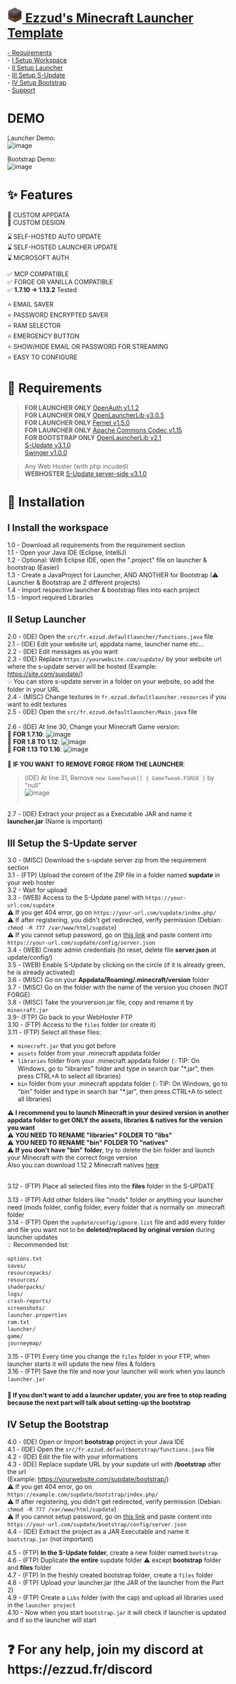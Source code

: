 <h1><a href="https://github.com/Ezzud/minecraftlauncher-template"><img src="https://github.com/Ezzud/minecraftlauncher-template/raw/main/launcher/src/fr/ezzud/defaultlauncher/resources/icon.png" width="34px" height="34px"/> Ezzud's Minecraft Launcher Template</h1>

<p>
- <a href="https://github.com/Ezzud/minecraftlauncher-template/tree/main#-requirements">Requirements</a><br />
- <a href="https://github.com/Ezzud/minecraftlauncher-template/tree/main#i-install-the-workspace">I Setup Workspace</a><br />
- <a href="https://github.com/Ezzud/minecraftlauncher-template/tree/main#ii-setup-launcher">II Setup Launcher</a><br />
- <a href="https://github.com/Ezzud/minecraftlauncher-template/tree/main#iii-setup-the-s-update-server">III Setup S-Update</a><br />
- <a href="https://github.com/Ezzud/minecraftlauncher-template/tree/main#iv-setup-the-bootstrap">IV Setup Bootstrap</a><br />
- <a href="https://github.com/Ezzud/minecraftlauncher-template/tree/main#-for-any-help-join-my-discord-at-httpsezzudfrdiscord">Support</a><br />
</p>


<h1>DEMO</h1>

Launcher Demo:<br/>
![image](https://user-images.githubusercontent.com/44119886/188251148-1d898248-5af0-4d96-801d-9c5c328ff515.png)<br/>

Bootstrap Demo:<br/>
![image](https://user-images.githubusercontent.com/44119886/188251161-403a879a-3083-4237-b76f-8f8e442f9ca1.png)<br/>


<h1>✨ Features</h1>

<p>

🎈 CUSTOM APPDATA<br />
🎈 CUSTOM DESIGN<br />

⌛ SELF-HOSTED AUTO UPDATE<br />
⌛ SELF-HOSTED LAUNCHER UPDATE<br />
⌛ MICROSOFT AUTH<br />

✅ MCP COMPATIBLE<br />
✅ FORGE OR VANILLA COMPATIBLE<br />
✅ **1.7.10 -> 1.13.2** Tested

⭐ EMAIL SAVER<br />
⭐ PASSWORD ENCRYPTED SAVER<br />
⭐ RAM SELECTOR<br />
⭐ EMERGENCY BUTTON<br />
⭐ SHOW/HIDE EMAIL OR PASSWORD FOR STREAMING<br />
⭐ EASY TO CONFIGURE<br />

</p>

<h1>🛑 Requirements</h1>

<p>

> **FOR LAUNCHER ONLY** [OpenAuth v1.1.2](https://ezzud.fr/download/openauth-1.1.2.jar)<br />
> **FOR LAUNCHER ONLY** [OpenLauncherLib v3.0.5](https://ezzud.fr/download/openlauncherlib-3.0.5.jar)<br />
> **FOR LAUNCHER ONLY** [Fernet v1.5.0](https://ezzud.fr/download/fernet-java8-1.5.0.jar)<br />
> **FOR LAUNCHER ONLY** [Apache Commons Codec v1.15](https://ezzud.fr/download/commons-codec-1.15.jar)<br />
> **FOR BOOTSTRAP ONLY** [OpenLauncherLib v2.1](https://ezzud.fr/download/openlauncherlib-2.1-SNAPSHOT.jar)<br />
> [S-Update v3.1.0](https://ezzud.fr/download/s-update-3.1.0-BETA.jar)<br />
> [Swinger v1.0.0](https://ezzud.fr/download/swinger-1.0.0-BETA.jar)<br />

> Any Web Hoster (with php incuded)<br />
> **WEBHOSTER** [S-Update server-side v3.1.0](https://github.com/Litarvan/S-Update-Server/releases/download/3.1.0-BETA/s-update-server-3.1.0.zip)<br />


</p>

<h1>📜 Installation</h1>

<h2>I Install the workspace</h2>
<p>

1.0 - Download all requirements from the requirement section <br />
1.1 - Open your Java IDE (Eclipse, IntelliJ)<br />
1.2 - Optional: With Eclipse IDE, open the ".project" file on launcher & bootstrap (Easier)<br />
1.3 - Create a JavaProject for Launcher, AND ANOTHER for Bootstrap (⚠ Launcher & Bootstrap are 2 different projects)<br />
1.4 - Import respective launcher & bootstrap files into each project<br />
1.5 - Import required Libraries<br />


</p>

<h2>II Setup Launcher</h2>

<p>

2.0 - (IDE) Open the `src/fr.ezzud.defaultlauncher/functions.java` file<br />
2.1 - (IDE) Edit your website url, appdata name, launcher name etc...<br />
2.2 - (IDE) Edit messages as you want<br />
2.3 - (IDE) Replace `https://yourwebsite.com/supdate/` by your website url where the s-update server will be hosted (Example: https://site.com/supdate/)<br />
💡 You can store s-update server in a folder on your website, so add the folder in your URL<br />
2.4 - (MISC) Change textures in `fr.ezzud.defaultlauncher.resources` if you want to edit textures<br />
2.5 - (IDE) Open the `src/fr.ezzud.defaultlauncher/Main.java` file<br /><br />
2.6 - (IDE) At line 30, Change your Minecraft Game version:<br />
📢 **FOR 1.7.10**: ![image](https://user-images.githubusercontent.com/44119886/188249478-bf22ceeb-5f90-47e4-9dcc-dc2720e6d366.png)<br />
📢 **FOR 1.8 TO 1.12**: ![image](https://user-images.githubusercontent.com/44119886/188249487-4c8b31fe-f704-43d7-931e-ae2d28b5ad55.png)<br />
📢 **FOR 1.13 TO 1.16**: ![image](https://user-images.githubusercontent.com/44119886/188249508-81200964-2a38-4fa3-8439-e8e4c09de230.png)<br /><br />
📢 **IF YOU WANT TO REMOVE FORGE FROM THE LAUNCHER**: <br />
        <p>
> (IDE) At line 31, Remove `new GameTweak[] { GameTweak.FORGE }` by "null"<br />
        ![image](https://user-images.githubusercontent.com/44119886/188250349-318d708c-bda2-4099-8a0d-afac735e8678.png)<br /><br />
</p>


2.7 - (IDE) Extract your project as a Executable JAR and name it **launcher.jar** (Name is important)<br />

</p>

<h2>III Setup the S-Update server</h2>

<p>

3.0 - (MISC) Download the s-update server zip from the requirement section<br />
3.1 - (FTP) Upload the content of the ZIP file in a folder named **supdate** in your web hoster<br />
3.2 - Wait for upload<br />
3.3 - (WEB) Access to the S-Update panel with `https://your-url.com/supdate`<br />
  ⚠ If you get 404 error, go on `https://your-url.com/supdate/index.php/`<br />
  ⚠ If after registering, you didn't get redirected, verify permission (Debian: `chmod -R 777 /var/www/html/supdate`)<br />
  ⚠ If you cannot setup password, go on <a href="https://ezzud.fr/download/server.json">this link</a> and paste content into `https://your-url.com/supdate/config/server.json`<br />
3.4 - (WEB) Create admin credentials (to reset, delete file **server.json** at update/config/)<br />
3.5 - (WEB) Enable S-Update by clicking on the circle (if it is already green, he is already activated) <br />
3.6 - (MISC) Go on your **Appdata/Roaming/.minecraft/version** folder<br />
3.7 - (MISC) Go on the folder with the name of the version you chosen (NOT FORGE)<br />
3.8 - (MISC) Take the yourversion.jar file, copy and rename it by `minecraft.jar`<br />
3.9- (FTP) Go back to your WebHoster FTP<br />
3.10 - (FTP) Access to the `files` folder (or create it)<br />
3.11 - (FTP) Select all these files:<br>
  - `minecraft.jar` that you got before
  - `assets` folder from your .minecraft appdata folder
  - `libraries` folder from your .minecraft appdata folder (💡TIP: On Windows, go to "libraries" folder and type in search bar "*.jar", then press CTRL+A to select all libraries)
  - `bin` folder from your .minecraft appdata folder (💡TIP: On Windows, go to "bin" folder and type in search bar "*.jar", then press CTRL+A to select all libraries)


⚠ **I recommend you to launch Minecraft in your desired version in another appdata folder to get ONLY the assets, libraries & natives for the version you want**<br />
⚠ **YOU NEED TO RENAME "libraries" FOLDER TO "libs"**<br />
⚠ **YOU NEED TO RENAME "bin" FOLDER TO "natives"**<br />
⚠ **If you don't have "bin" folder**, try to delete the bin folder and launch your Minecraft with the correct forge version<br />
Also you can download 1.12.2 Minecraft natives <a href="https://ezzud.fr/download/1.12.2-natives.zip">here</a><br /><br />
  
3.12 - (FTP) Place all selected files into the **files** folder in the S-UPDATE

3.13 - (FTP) Add other folders like "mods" folder or anything your launcher need (mods folder, config folder, every folder that is normally on .minecraft folder<br />
3.14 - (FTP) Open the `supdate/config/ignore.list` file and add every folder and file you want not to be **deleted/replaced by original version** during launcher updates<br />
💡 Recommended list:<br>
  ```
  options.txt
  saves/
  resourcepacks/
  resources/
  shaderpacks/
  logs/
  crash-reports/
  screenshots/
  launcher.properties
  ram.txt
  launcher/
  game/
  journeymap/
  ```
3.15 - (FTP) Every time you change the `files` folder in your FTP, when launcher starts it will update the new files & folders<br />
3.16 - (FTP) Save the file and now your launcher will work when you launch `launcher.jar`<br />

<h4>🎤 If you don't want to add a launcher updater, you are free to stop reading because the next part will talk about setting-up the bootstrap</h4>

</p>


<h2>IV Setup the Bootstrap</h2>

<p>

4.0 - (IDE) Open or Import **bootstrap** project in your Java IDE <br />
4.1 - (IDE) Open the `src/fr.ezzud.defaultbootstrap/functions.java` file<br />
4.2 - (IDE) Edit the file with your informations<br />
4.3 - (IDE) Replace supdate URL by your supdate url with **/bootstrap** after the url<br />(Example: https://yourwebsite.com/supdate/bootstrap/)<br>
  ⚠ If you get 404 error, go on `https://example.com/supdate/bootstrap/index.php/`<br />
  ⚠ If after registering, you didn't get redirected, verify permission (Debian: `chmod -R 777 /var/www/html/supdate`)<br />
  ⚠ If you cannot setup password, go on <a href="https://ezzud.fr/download/server.json">this link</a> and paste content into `https://your-url.com/supdate/bootstrap/config/server.json`<br />
4.4 - (IDE) Extract the project as a JAR Executable and name it `bootstrap.jar` (not important)<br />

4.5 - (FTP) **In the S-Update folder**, create a new folder named `bootstrap`<br />
4.6 - (FTP) Duplicate __the entire__ supdate folder ⚠ except **bootstrap** folder and **files** folder<br />
4.7 - (FTP) In the freshly created bootstrap folder, create a `files` folder<br />
4.8 - (FTP) Upload your launcher.jar (the JAR of the launcher from the Part 2)<br />
4.9 - (FTP) Create a `Libs` folder (with the cap) and upload all libraries used in the `launcher project`<br />
4.10 - Now when you start `bootstrap.jar` it will check if launcher is updated and if so the launcher will start<br />

</p>

<h1>❓ For any help, join my discord at https://ezzud.fr/discord</h1>

